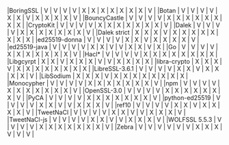 |BoringSSL      | V | V | V | V | X | X | X | X | X | X | X | V |
|Botan          | V | V | V | V | X | X | V | X | X | X | X | V |
|BouncyCastle   | V | V | V | V | X | X | X | X | X | X | X | X |
|CryptoKit      | V | V | V | V | X | X | X | X | X | X | X | V |
|Dalek          | V | V | V | V | X | X | X | X | X | X | X | V |
|Dalek strict   | X | X | X | V | X | X | X | X | X | X | X | X |
|ed25519-donna  | V | V | V | V | X | X | V | X | X | X | X | V |
|ed25519-java   | V | V | V | V | X | X | V | V | X | X | V | X |
|Go             | V | V | V | V | X | X | X | X | X | X | X | V |
|Hacl*          | V | V | V | V | X | X | X | X | X | X | X | X |
|Libgcyrpt      | X | X | V | X | X | X | V | V | X | X | X | X |
|libra-crypto   | X | X | X | V | X | X | X | X | X | X | X | X |
|LibreSSL-3.6.1 | V | V | V | V | X | X | V | X | X | X | X | V |
|LibSodium      | X | X | X | V | X | X | X | X | X | X | X | X |
|Monocypher     | V | V | V | V | X | X | X | X | X | X | X | V |
|npm            | V | V | V | V | X | X | X | X | X | X | X | V |
|OpenSSL-3.0    | V | V | V | V | X | X | X | X | X | X | X | V |
|PyCA           | V | V | V | V | X | X | X | X | X | X | X | V |
|python-ed25519 | V | V | V | V | X | X | V | V | X | X | X | V |
|ref10          | V | V | V | V | X | X | V | X | X | X | X | V |
|TweetNaCl      | V | V | V | V | X | X | V | V | X | X | X | V |
|TweetNaCl-js   | V | V | V | V | X | X | V | V | X | X | X | V |
|WOLFSSL 5.5.3  | V | V | V | V | X | X | X | X | X | X | X | V |
|Zebra          | V | V | V | V | V | V | X | X | X | V | V | V |
